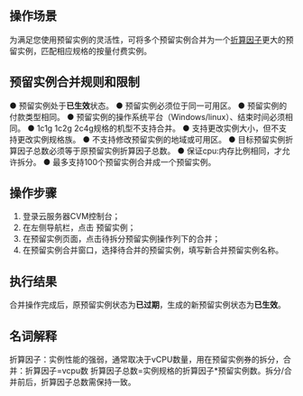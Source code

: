 ## 操作场景
为满足您使用预留实例的灵活性，可将多个预留实例合并为一个[折算因子](#length)更大的预留实例，匹配相应规格的按量付费实例。

## 预留实例合并规则和限制
● 预留实例处于**已生效**状态。
● 预留实例必须位于同一可用区。
● 预留实例的付款类型相同。
● 预留实例的操作系统平台（Windows/linux）、结束时间必须相同。
● 1c1g 1c2g 2c4g规格的机型不支持合并。
● 支持更改实例大小，但不支持更改实例规格族。
● 不支持修改预留实例的地域或可用区。
● 目标预留实例折算因子总数必须等于原预留实例折算因子总数。
● 保证cpu:内存比例相同，才允许拆分。
● 最多支持100个预留实例合并成一个预留实例。

## 操作步骤
1. 登录云服务器CVM控制台；
2. 在左侧导航栏，点击 预留实例；
3. 在预留实例页面，点击待拆分预留实例操作列下的合并；
4. 在预留实例合并窗口，选择待合并的预留实例，填写新合并预留实例名称。

## 执行结果
合并操作完成后，原预留实例状态为**已过期**，生成的新预留实例状态为**已生效**。

## <a id="length">名词解释</a>
折算因子：实例性能的强弱，通常取决于vCPU数量，用在预留实例券的拆分，合并：折算因子=vcpu数
折算因子总数=实例规格的折算因子*预留实例数。拆分/合并前后，折算因子总数需保持一致。

